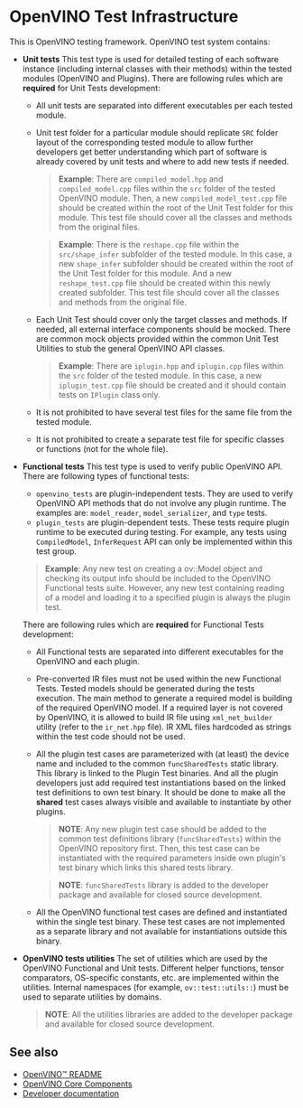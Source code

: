 # OpenVINO Test Infrastructure

This is OpenVINO testing framework. OpenVINO test system contains:
* **Unit tests**
  This test type is used for detailed testing of each software instance (including internal classes with their methods)
  within the tested modules (OpenVINO and Plugins). There are following rules which are **required** for Unit
  Tests development:
  * All unit tests are separated into different executables per each tested module.
  * Unit test folder for a particular module should replicate `SRC` folder layout of the corresponding tested module to
    allow further developers get better understanding which part of software is already covered by unit tests and where
    to add new tests if needed.
    > **Example**: There are `compiled_model.hpp` and `compiled_model.cpp` files within the `src` folder of the
    tested OpenVINO module. Then, a new `compiled_model_test.cpp` file should be created within the root of
    the Unit Test folder for this module. This test file should cover all the classes and methods from the original
    files.

    > **Example**: There is the `reshape.cpp` file within the `src/shape_infer` subfolder of the tested module. In this case,
    a new `shape_infer` subfolder should be created within the root of the Unit Test folder for this module. And a new
    `reshape_test.cpp` file should be created within this newly created subfolder. This test file should cover all
    the classes and methods from the original file.

  * Each Unit Test should cover only the target classes and methods. If needed, all external interface components should
    be mocked. There are common mock objects provided within the common Unit Test Utilities to stub the general
    OpenVINO API classes.
    > **Example**: There are `iplugin.hpp` and `iplugin.cpp` files within the `src` folder of the tested
    module. In this case, a new `iplugin_test.cpp` file should be created and it should contain tests on
    `IPlugin` class only.

  * It is not prohibited to have several test files for the same file from the tested module.
  * It is not prohibited to create a separate test file for specific classes or functions (not for the whole file).

* **Functional tests**
  This test type is used to verify public OpenVINO API. There are following types of functional tests:
  * `openvino_tests` are plugin-independent tests. They are used to verify OpenVINO API methods that do not
    involve any plugin runtime. The examples are: `model_reader`, `model_serializer`, and `type` tests.
  * `plugin_tests` are plugin-dependent tests. These tests require plugin runtime to be executed during testing. For example,
    any tests using `CompiledModel`, `InferRequest` API can only be implemented within this test group.

  > **Example**: Any new test on creating a ov::Model object and checking its output info should be included to
  the OpenVINO Functional tests suite. However, any new test containing reading of a model and loading it to a
  specified plugin is always the plugin test.

  There are following rules which are **required** for Functional Tests development:
  * All Functional tests are separated into different executables for the OpenVINO and each plugin.
  * Pre-converted IR files must not be used within the new Functional Tests. Tested models should be generated during
    the tests execution. The main method to generate a required model is building of the required OpenVINO model.
    If a required layer is not covered by OpenVINO, it is allowed to build IR file using
    `xml_net_builder` utility (refer to the `ir_net.hpp` file). IR XML files hardcoded as strings within the test
    code should not be used.
  * All the plugin test cases are parameterized with (at least) the device name and included to the common
    `funcSharedTests` static library. This library is linked to the Plugin Test binaries. And all the plugin
    developers just add required test instantiations based on the linked test definitions to own test binary. It should
    be done to make all the **shared** test cases always visible and available to instantiate by other plugins.

    > **NOTE**: Any new plugin test case should be added to the common test definitions library
    (`funcSharedTests`) within the OpenVINO repository first. Then, this test case can be instantiated with the
    required parameters inside own plugin's test binary which links this shared tests library.

    > **NOTE**: `funcSharedTests` library is added to the developer package and available for closed source
    development.
  * All the OpenVINO functional test cases are defined and instantiated within the single test binary. These
    test cases are not implemented as a separate library and not available for instantiations outside this binary.

* **OpenVINO tests utilities**
  The set of utilities which are used by the OpenVINO Functional and Unit tests. Different helper functions,
  tensor comparators, OS-specific constants, etc. are implemented within the utilities.
  Internal namespaces (for example, `ov::test::utils::`) must be used to
  separate utilities by domains.

  > **NOTE**: All the utilities libraries are added to the developer package and available for closed source
  development.

## See also

 * [OpenVINO™ README](../../README.md)
 * [OpenVINO Core Components](../README.md)
 * [Developer documentation](../../docs/dev/index.md)

